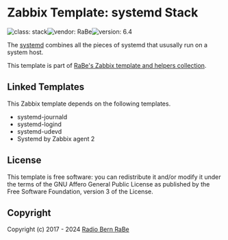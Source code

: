 # Zabbix Template: systemd Stack

![class: stack](https://img.shields.io/badge/class-stack-00c9bf)![vendor: RaBe](https://img.shields.io/badge/vendor-RaBe-00c9bf)![version: 6.4](https://img.shields.io/badge/version-6.4-00c9bf)

The [systemd](https://systemd.io) combines all the pieces of
systemd that ususally run on a system host.

This template is part of [RaBe's Zabbix template and helpers
collection](https://github.com/radiorabe/rabe-zabbix).


## Linked Templates

This Zabbix template depends on the following templates.

* systemd-journald
* systemd-logind
* systemd-udevd
* Systemd by Zabbix agent 2

## License

This template is free software: you can redistribute it and/or modify it under
the terms of the GNU Affero General Public License as published by the Free
Software Foundation, version 3 of the License.

## Copyright

Copyright (c) 2017 - 2024 [Radio Bern RaBe](http://www.rabe.ch)
